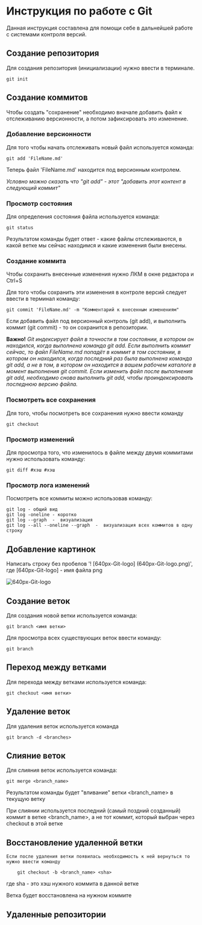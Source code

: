 # Инструкция по работе с Git 

Данная инструкция составлена для помощи себе в дальнейшей работе с системами контроля версий.

## Создание репозитория

Для создания репозитория (инициализации) нужно ввести в терминале.

    git init

## Создание коммитов

Чтобы создать "сохранение" необходимо вначале добавить файл к отслеживанию версионности, а потом зафиксировать это изменение.

### Добавление версионности


Для того чтобы начать отслеживать новый файл используется команда:

    git add 'FileName.md'

Теперь файл 'FileName.md' находится под версионным контролем.

*Условно можно сказать что "git add" - этот "добавить этот контент в следующий коммит"*

### Просмотр состояния

Для определения состояния файла используется команда:

    git status

Результатом команды будет ответ - какие файлы отслеживаются, в какой ветке мы сейчас находимся и какие изменения были внесены. 

### Создание коммита

Чтобы сохранить внесенные изменения нужно ЛКМ в окне редактора и Ctrl+S

Для того чтобы сохранить эти изменения в контроле версий следует ввести в терминал команду:

    git commit 'FileName.md' -m "Комментарий к внесенным изменениям"

Если добавить файл под версионный контроль (git add), и выполнить коммит (git commit) - то он сохранится в репозитории.

**Важно!** *Git индексирует файл в точности в том состоянии, в котором он находился, когда выполнена команда git add. Если выполнить коммит сейчас, то файл *FileName.md* попадёт в коммит в том состоянии, в котором он находился, когда последний раз была выполнена команда git add, а не в том, в котором он находится в вашем рабочем каталоге в момент выполнения git commit. Если изменить файл после выполнения git add, необходимо снова выполнить git add, чтобы проиндексировать последнюю версию файла.*

### Посмотреть все сохранения

Для того, чтобы посмотреть все сохранения нужно ввести команду

    git checkout 

### Просмотр изменений

Для просмотра того, что изменилось в файле между двумя коммитами нужно использовать команду:

    git diff #хэш #хэш

### Просмотр лога изменений

Посмотреть все коммиты можно использовав команду:

    git log - общий вид
    git log -oneline - коротко
    git log --graph  -  визуализация
    git log --all --oneline --graph  -  визуализация всех коммитов в одну строку

## Добавление картинок

Написать строку без пробелов '! [640px-Git-logo] (640px-Git-logo.png)', где [640px-Git-logo] - имя файла png

![640px-Git-logo](640px-Git-logo.png)

## Создание веток

Для создания новой ветки используется команда:

    git branch <имя ветки>

Для просмотра всех существующих веток ввести команду:

    git branch

## Переход между ветками

Для перехода между ветками используется команда:

    git checkout <имя ветки>

## Удаление веток

Для удаления веток используется команда

    git branch -d <branches>

## Слияние веток

Для слияния веток используется команда:

    git merge <branch_name>

Результатом команды будет "вливание" ветки <branch_name> в текущую ветку

При слиянии используется последний (самый поздний созданный) коммит в ветке <branch_name>, а не тот коммит, который выбран через checkout в этой ветке

## Восстановление удаленной ветки

    Если после удаления ветки появилась необходимость к ней вернуться то нужно ввести команду
    
        git checkout -b <branch_name> <sha>

где sha - это хэш нужного коммита в данной ветке

Ветка будет восстановлена на нужном коммите

## Удаленные репозитории
